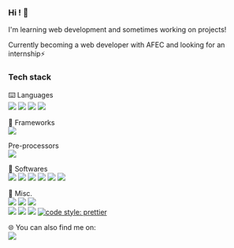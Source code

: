 ### Hi ! 👋

<!--
**Tudwall/Tudwall** is a ✨ _special_ ✨ repository because its `README.md` (this file) appears on your GitHub profile.

Here are some ideas to get you started:

- 🔭 I’m currently working on ...
- 🌱 I’m currently learning ...
- 👯 I’m looking to collaborate on ...
- 🤔 I’m looking for help with ...
- 💬 Ask me about ...
- 📫 How to reach me: ...
- 😄 Pronouns: ...
- ⚡ Fun fact: ...
-->

I'm learning web development and sometimes working on projects!

<!--⚙️ Working on: A <a href="https://github.com/MichMich/MagicMirror">Magic Mirror</a><br>
📚 Learning: Practicing javascript and doing <a href="https://www.theodinproject.com/">The Odin Project</a>-->

Currently becoming a web developer with AFEC and looking for an internship⚡

### Tech stack

⌨️ Languages<br>
<img src="https://img.shields.io/badge/html5%20-%23E34F26.svg?&style=for-the-badge&logo=html5&logoColor=white"/> <img src="https://img.shields.io/badge/css3%20-%231572B6.svg?&style=for-the-badge&logo=css3&logoColor=white"/> <img src="https://img.shields.io/badge/javascript%20-%23323330.svg?&style=for-the-badge&logo=javascript&logoColor=%23F7DF1E"/> <img src="https://img.shields.io/badge/Node.js%20-%23339933.svg?&style=for-the-badge&logo=node.js&logoColor=white"/>


🔨 Frameworks<br>
<img src="https://img.shields.io/badge/express%20-%23FFFFFF.svg?&style=for-the-badge"/>
<!-- <img src="https://img.shields.io/badge/bootstrap%20-%23563D7C.svg?&style=for-the-badge&logo=bootstrap&logoColor=white"/> -->

Pre-processors<br>
<img src="https://img.shields.io/badge/SASS%20-hotpink.svg?&style=for-the-badge&logo=SASS&logoColor=white"/>

💾 Softwares<br>
<img src="https://img.shields.io/badge/Firefox-FF7139?logo=firefox-browser&logoColor=white&style=for-the-badge" /> <img src="https://img.shields.io/badge/figma%20-%23F24E1E.svg?&style=for-the-badge&logo=figma&logoColor=white"/> <img src="https://img.shields.io/badge/git%20-%23F05033.svg?&style=for-the-badge&logo=git&logoColor=white"/> <img src="https://img.shields.io/badge/vscode-%23007ACC.svg?&style=for-the-badge&logo=visual-studio-code&logoColor=white" /> <img src="https://img.shields.io/badge/postman-FF6C37?logo=postman&logoColor=white&style=for-the-badge" /> <img src="https://img.shields.io/badge/filezilla-BF0000?logo=filezilla&logoColor=white&style=for-the-badge" /> <!-- <img src="https://img.shields.io/badge/Microsoft%20Word-2B579A?logo=microsoft-word&logoColor=white&style=for-the-badge" /> -->

🧰 Misc.<br>
<img src="https://img.shields.io/badge/windows%2011-0078D6?logo=windows&logoColor=white&style=for-the-badge" /> <img src="https://img.shields.io/badge/ubuntu-E95420?logo=ubuntu&logoColor=white&style=for-the-badge" /> <img src="https://img.shields.io/badge/-Raspberry%20Pi-C51A4A?style=for-the-badge&logo=Raspberry-Pi"/> <!-- <img src="https://img.shields.io/badge/-osmc-17394A?style=for-the-badge&logo=osmc"/> <img src="https://img.shields.io/badge/MongoDB%20-%2347A248.svg?&style=for-the-badge&logo=mongodb&logoColor=white" /> -->
<br><img src="https://img.shields.io/badge/Language-Français-brightgreen?style=flat-square" /> <img src="https://img.shields.io/badge/Language-English-brightgreen?style=flat-square" /> <img src="https://img.shields.io/badge/Language-Español-red?style=flat-square" /> [![code style: prettier](https://img.shields.io/badge/code_style-prettier-ff69b4.svg?style=flat-square)](https://github.com/prettier/prettier)


🌐 You can also find me on:<br>
<a href="https://www.linkedin.com/in/pierre-laffaille-162071130/"><img src="https://img.shields.io/badge/linkedin%20-%230077B5.svg?&style=for-the-badge&logo=linkedin&logoColor=white"/></a><br>
